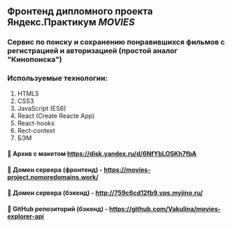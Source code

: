 ## Фронтенд дипломного проекта Яндекс.Практикум *MOVIES*

### Сервис по поиску и сохранению понравившихся фильмов с регистрацией и авторизацией (простой аналог "Кинопоиска")

### Используемые технологии:
1. HTML5
2. CSS3
3. JavaScript (ES6)
4. React (Create Reacte App)
5. React-hooks
6. Rect-context
7. БЭМ

  
#### :link: Архив с макетом https://disk.yandex.ru/d/6NfYbLOSKh7fbA 
#### :link: Домен сервера (фронтенд) - https://movies-project.nomoredomains.work/
#### :link: Домен сервера (бэкенд) - http://759c6cd12fb9.vps.myjino.ru/
#### :link: GitHub репозиторий (бэкенд) - https://github.com/Vakulina/movies-explorer-api

